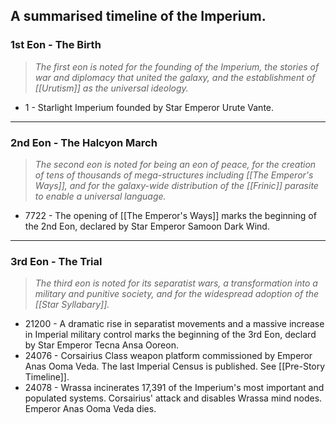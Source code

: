 ## A summarised timeline of the Imperium.

### 1st Eon - The Birth
> *The first eon is noted for the founding of the Imperium, the stories of war and diplomacy that united the galaxy, and the establishment of [[Urutism]] as the universal ideology.*
- 1 - Starlight Imperium founded by Star Emperor Urute Vante.

---

### 2nd Eon - The Halcyon March
> *The second eon is noted for being an eon of peace, for the creation of tens of thousands of mega-structures including [[The Emperor's Ways]], and for the galaxy-wide distribution of the [[Frinic]] parasite to enable a universal language.*
- 7722 - The opening of [[The Emperor's Ways]] marks the beginning of the 2nd Eon, declared by Star Emperor Samoon Dark Wind.

---

### 3rd Eon - The Trial
> *The third eon is noted for its separatist wars, a transformation into a military and punitive society, and for the widespread adoption of the [[Star Syllabary]].*
- 21200 - A dramatic rise in separatist movements and a massive increase in Imperial military control marks the beginning of the 3rd Eon, declard by Star Emperor Tecna Ansa Ooreon.
- 24076 - Corsairius Class weapon platform commissioned by Emperor Anas Ooma Veda. The last Imperial Census is published. See [[Pre-Story Timeline]].
- 24078 - Wrassa incinerates 17,391 of the Imperium's most important and populated systems. Corsairius' attack and disables Wrassa mind nodes. Emperor Anas Ooma Veda dies.
